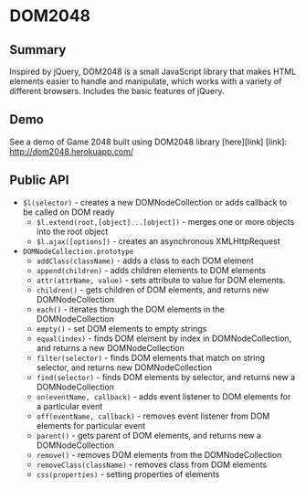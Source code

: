 # DOM2048

## Summary
Inspired by jQuery, DOM2048 is a small JavaScript library that makes HTML elements easier to handle and manipulate, which works with a variety of different browsers. Includes the basic features of jQuery.

## Demo
See a demo of Game 2048 built using DOM2048 library [here][link]
[link]: http://dom2048.herokuapp.com/


## Public API

* `$l(selector)` - creates a new DOMNodeCollection or adds callback to be called on DOM ready
  * `$l.extend(root,[object]...[object])` - merges one or more objects into the root object
  * `$l.ajax([options])` - creates an asynchronous XMLHttpRequest
* `DOMNodeCollection.prototype`
  * `addClass(className)` - adds a class to each DOM element
  * `append(children)` - adds children elements to DOM elements
  * `attr(attrName, value)` - sets attribute to value for DOM elements.
  * `children()` - gets children of DOM elements, and returns new DOMNodeCollection
  * `each()` - iterates through the DOM elements in the DOMNodeCollection
  * `empty()` - set DOM elements to empty strings
  * `equal(index)` - finds DOM element by index in DOMNodeCollection, and returns a new DOMNodeCollection
  * `filter(selector)` - finds DOM elements that match on string selector, and returns new DOMNodeCollection
  * `find(selector)` - finds DOM elements by selector, and returns new a  DOMNodeCollection
  * `on(eventName, callback)` - adds event listener to DOM elements for a  particular event
  * `off(eventName, callback)` - removes event listener from DOM elements for particular event
  * `parent()` - gets parent of DOM elements, and returns new a  DOMNodeCollection
  * `remove()` - removes DOM elements from the DOMNodeCollection
  * `removeClass(className)` - removes class from DOM elements
  * `css(properties)` - setting properties of elements

